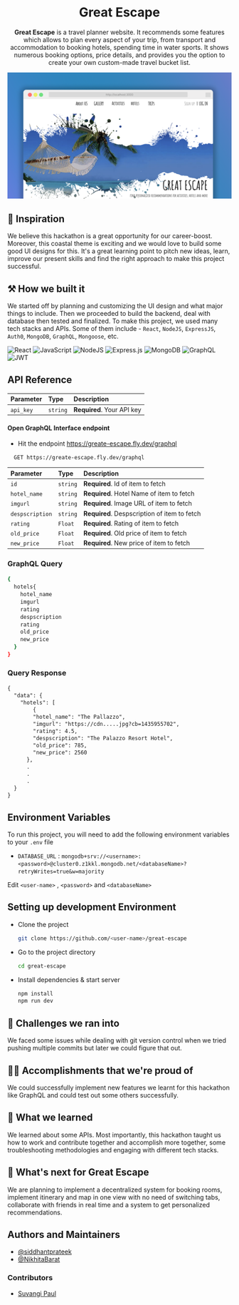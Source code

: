 <h1 align="center">Great Escape</h1>

<p align="center">
<b>Great Escape</b> is a travel planner website. It recommends some features which allows to plan every aspect of your trip, from transport and accommodation to booking hotels, spending time in water sports. It shows numerous booking options, price details, and provides you the option to create your own custom-made travel bucket list.
</p>

![](./assets/preview-ge.png)

## 🤩 Inspiration
We believe this hackathon is a great opportunity for our career-boost.  Moreover, this coastal theme is exciting and we would love to build some good UI designs for this. It's a great learning point to pitch new ideas, learn, improve our present skills and find the right approach to make this project successful. 


## ⚒️ How we built it
We started off by planning and customizing the UI design and what major things to include. Then we proceeded to build the backend, deal with database then tested and finalized. To make this project, we used many tech stacks and APIs. Some of them include - `React`, `NodeJS`, `ExpressJS`, `Auth0`, `MongoDB`, `GraphQL`, `Mongoose`, etc.

![React](https://img.shields.io/badge/react-%2320232a.svg?style=for-the-badge&logo=react&logoColor=%2361DAFB)
![JavaScript](https://img.shields.io/badge/javascript-%23323330.svg?style=for-the-badge&logo=javascript&logoColor=%23F7DF1E)
![NodeJS](https://img.shields.io/badge/node.js-6DA55F?style=for-the-badge&logo=node.js&logoColor=white)
![Express.js](https://img.shields.io/badge/express.js-%23404d59.svg?style=for-the-badge&logo=express&logoColor=%2361DAFB)
![MongoDB](https://img.shields.io/badge/MongoDB-%234ea94b.svg?style=for-the-badge&logo=mongodb&logoColor=white)
![GraphQL](https://img.shields.io/badge/-GraphQL-E10098?style=for-the-badge&logo=graphql&logoColor=white)
![JWT](https://img.shields.io/badge/JWT-black?style=for-the-badge&logo=JSON%20web%20tokens)

## API Reference

| Parameter | Type     | Description                |
| :-------- | :------- | :------------------------- |
| `api_key` | `string` | **Required**. Your API key |

#### Open GraphQL Interface endpoint 

- Hit the endpoint https://greate-escape.fly.dev/graphql

```bash
  GET https://greate-escape.fly.dev/graphql
```

| Parameter | Type     | Description                       |
| :-------- | :------- | :-------------------------------- |
| `id`      | `string` | **Required**. Id of item to fetch |
| `hotel_name`     | `string` | **Required**. Hotel Name of item to fetch |
| `imgurl`         | `string` | **Required**. Image URL of item to fetch |
| `despscription`  | `string` | **Required**. Despscription of item to fetch |
| `rating`         | `Float` | **Required**. Rating of item to fetch |
| `old_price`      | `Float` | **Required**. Old price of item to fetch |
| `new_price`      | `Float` | **Required**. New price of item to fetch |


### GraphQL Query
```bash
{
  hotels{
    hotel_name
    imgurl
    rating
    despscription
    rating
    old_price
    new_price
  }
}
```
### Query Response
```response
{
  "data": {
    "hotels": [
        {
        "hotel_name": "The Pallazzo",
        "imgurl": "https://cdn.....jpg?cb=1435955702",
        "rating": 4.5,
        "despscription": "The Palazzo Resort Hotel",
        "old_price": 785,
        "new_price": 2560
      },
      .
      .
      .
  }
}
```

## Environment Variables

To run this project, you will need to add the following environment variables to your `.env` file

- `DATABASE_URL` :  `mongodb+srv://<username>:<password>@cluster0.z1kkl.mongodb.net/<databaseName>?retryWrites=true&w=majority`

Edit `<user-name>` , `<password>` and `<databaseName>` 



##  Setting up development Environment


- Clone the project
    ```bash
  git clone https://github.com/<user-name>/great-escape
    ```

- Go to the project directory
    ```bash
  cd great-escape
    ```

- Install dependencies & start server
    ```bash
    npm install
    npm run dev
    ```


## 🚩 Challenges we ran into
We faced some issues while dealing with git version control when we tried pushing multiple commits but later we could figure that out. 

## 💪🏻 Accomplishments that we're proud of
We could successfully implement new features we learnt for this hackathon 
like GraphQL and could test out some others successfully.

## 📝 What we learned
We learned about some APIs. Most importantly, this hackathon taught us how to work and contribute together and accomplish more together, some troubleshooting methodologies and engaging with different tech stacks. 

## 🔮 What's next for Great Escape

We are planning to implement a decentralized system for booking rooms, implement itinerary and map in one view with no need of switching tabs, collaborate with friends in real time and a system to get personalized recommendations. 

## Authors and Maintainers

* [@siddhantprateek](https://github.com/siddhantprateek/)
* [@NikhitaBarat](https://github.com/NikhitaBarat)

### Contributors

* [Suvangi Paul](https://github.com/suvangipaul)


